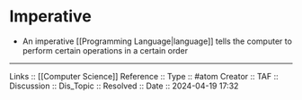 # Imperative

- An imperative [[Programming Language|language]] tells the computer to perform certain operations in a certain order
---
Links :: [[Computer Science]]
Reference ::
Type :: #atom
Creator ::
TAF ::
Discussion ::
Dis_Topic :: 
Resolved ::
Date :: 2024-04-19 17:32
